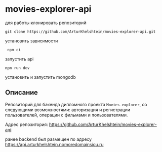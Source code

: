 # movies-explorer-api
для работы клонировать репозиторий 
```shell
git clone https://github.com/ArturKhelshtein/movies-explorer-api.git
```

установить зависимости
   ```shell 
    npm ci
   ```

запустить api
```shell
npm run dev
```

установить и запустить mongodb

## Описание
Репозиторий для бэкенда дипломного проекта `Movies-explorer`, со следующими возможностями: авторизация и регистрации пользователей, операции с фильмами и пользователями.

Адрес репозитория: https://github.com/ArturKhelshtein/movies-explorer-api

ранее backend был размещен по адресу https://api.arturkhelshtein.nomoredomainsicu.ru
